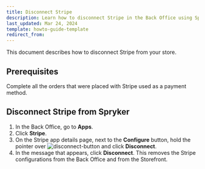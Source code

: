 ```yaml
---
title: Disconnect Stripe
description: Learn how to disconnect Stripe in the Back Office using Spryker App Composition Platform.
last_updated: Mar 24, 2024
template: howto-guide-template
redirect_from:
---
```


This document describes how to disconnect Stripe from your store.


## Prerequisites

Complete all the orders that were placed with Stripe used as a payment method.

## Disconnect Stripe from Spryker

1. In the Back Office, go to **Apps**.
2. Click **Stripe**.
3. On the Stripe app details page, next to the **Configure** button, hold the pointer over <span class="inline-img">![disconnect-button](https://spryker.s3.eu-central-1.amazonaws.com/docs/aop/user/apps/bazzarvoice/disconnect-button.png)</span> and click **Disconnect**.
4. In the message that appears, click **Disconnect**.
    This removes the Stripe configurations from the Back Office and from the Storefront.
